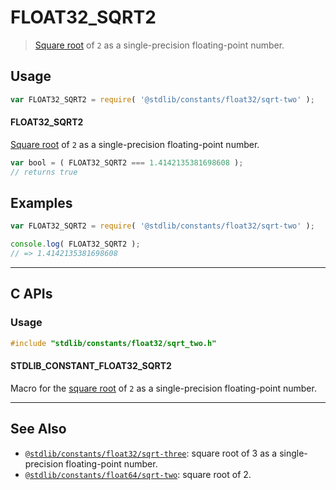 <!--

@license Apache-2.0

Copyright (c) 2024 The Stdlib Authors.

Licensed under the Apache License, Version 2.0 (the "License");
you may not use this file except in compliance with the License.
You may obtain a copy of the License at

   http://www.apache.org/licenses/LICENSE-2.0

Unless required by applicable law or agreed to in writing, software
distributed under the License is distributed on an "AS IS" BASIS,
WITHOUT WARRANTIES OR CONDITIONS OF ANY KIND, either express or implied.
See the License for the specific language governing permissions and
limitations under the License.

-->

# FLOAT32_SQRT2

> [Square root][@stdlib/math/base/special/sqrtf] of `2` as a single-precision floating-point number.

<section class="usage">

## Usage

```javascript
var FLOAT32_SQRT2 = require( '@stdlib/constants/float32/sqrt-two' );
```

#### FLOAT32_SQRT2

[Square root][@stdlib/math/base/special/sqrtf] of `2` as a single-precision floating-point number.

```javascript
var bool = ( FLOAT32_SQRT2 === 1.4142135381698608 );
// returns true
```

</section>

<!-- /.usage -->

<section class="examples">

## Examples

<!-- TODO: better example -->

<!-- eslint no-undef: "error" -->

```javascript
var FLOAT32_SQRT2 = require( '@stdlib/constants/float32/sqrt-two' );

console.log( FLOAT32_SQRT2 );
// => 1.4142135381698608
```

</section>

<!-- /.examples -->

<!-- C interface documentation. -->

* * *

<section class="c">

## C APIs

<!-- Section to include introductory text. Make sure to keep an empty line after the intro `section` element and another before the `/section` close. -->

<section class="intro">

</section>

<!-- /.intro -->

<!-- C usage documentation. -->

<section class="usage">

### Usage

```c
#include "stdlib/constants/float32/sqrt_two.h"
```

#### STDLIB_CONSTANT_FLOAT32_SQRT2

Macro for the [square root][@stdlib/math/base/special/sqrtf] of `2` as a single-precision floating-point number.

</section>

<!-- /.usage -->

<!-- C API usage notes. Make sure to keep an empty line after the `section` element and another before the `/section` close. -->

<section class="notes">

</section>

<!-- /.notes -->

<!-- C API usage examples. -->

<section class="examples">

</section>

<!-- /.examples -->

</section>

<!-- /.c -->

<!-- Section for related `stdlib` packages. Do not manually edit this section, as it is automatically populated. -->

<section class="related">

* * *

## See Also

-   <span class="package-name">[`@stdlib/constants/float32/sqrt-three`][@stdlib/constants/float32/sqrt-three]</span><span class="delimiter">: </span><span class="description">square root of 3 as a single-precision floating-point number.</span>
-   <span class="package-name">[`@stdlib/constants/float64/sqrt-two`][@stdlib/constants/float64/sqrt-two]</span><span class="delimiter">: </span><span class="description">square root of 2.</span>

</section>

<!-- /.related -->

<!-- Section for all links. Make sure to keep an empty line after the `section` element and another before the `/section` close. -->

<section class="links">

[@stdlib/math/base/special/sqrtf]: https://github.com/stdlib-js/math-base-special-sqrtf

<!-- <related-links> -->

[@stdlib/constants/float32/sqrt-three]: https://github.com/stdlib-js/constants/tree/main/float32/sqrt-three

[@stdlib/constants/float64/sqrt-two]: https://github.com/stdlib-js/constants/tree/main/float64/sqrt-two

<!-- </related-links> -->

</section>

<!-- /.links -->
